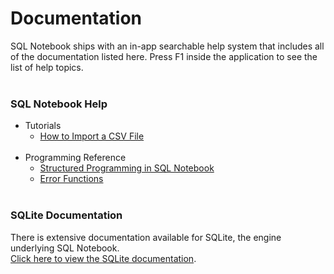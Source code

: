 # Documentation
SQL Notebook ships with an in-app searchable help system that includes all of the documentation listed here.  Press F1 inside the application to see the list of help topics.
<br><br>

### SQL Notebook Help
- Tutorials
	- [How to Import a CSV File](import-csv-file.html)
<br><br>
- Programming Reference
	- [Structured Programming in SQL Notebook](extended-syntax.html)
	- [Error Functions](error-functions.html)
<br><br>

### SQLite Documentation
There is extensive documentation available for SQLite, the engine underlying SQL Notebook.    
<a href="https://www.sqlite.org/docs.html">Click here to view the SQLite documentation</a>.

